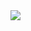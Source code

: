 <!-- 타이틀 -->
<img src="https://capsule-render.vercel.app/api?type=waving&color=auto&height=300&section=header&text=ChoiVerse&fontSize=90" />

